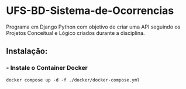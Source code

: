 # UFS-BD-Sistema-de-Ocorrencias
Programa em Django Python com objetivo de criar uma API seguindo os Projetos Conceitual e Lógico criados durante a disciplina.


## Instalação:

### - Instale o Container Docker

    docker compose up -d -f ./docker/docker-compose.yml

### 